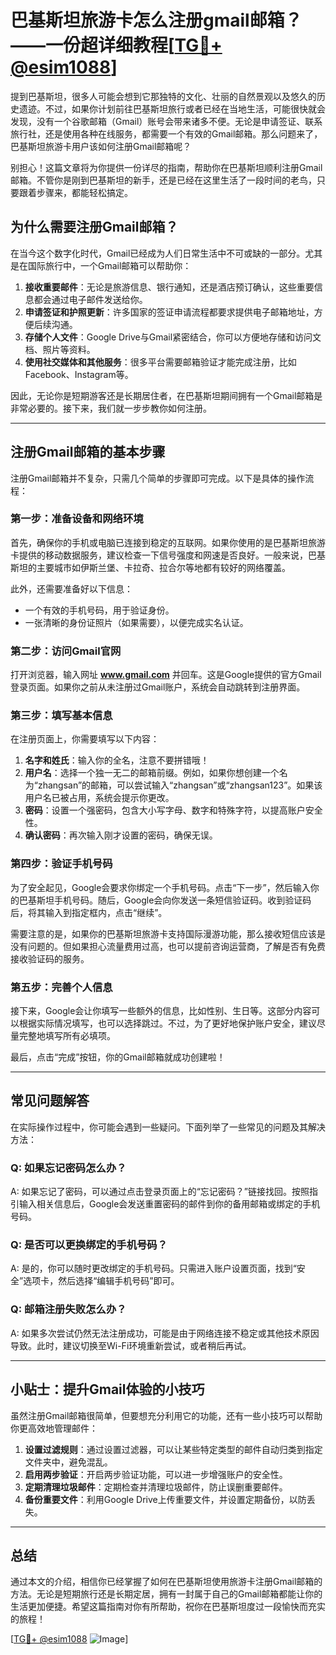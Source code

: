 # 巴基斯坦旅游卡怎么注册gmail邮箱？——一份超详细教程[[TG💪+ @esim1088](https://t.me/s/esim1088)]

提到巴基斯坦，很多人可能会想到它那独特的文化、壮丽的自然景观以及悠久的历史遗迹。不过，如果你计划前往巴基斯坦旅行或者已经在当地生活，可能很快就会发现，没有一个谷歌邮箱（Gmail）账号会带来诸多不便。无论是申请签证、联系旅行社，还是使用各种在线服务，都需要一个有效的Gmail邮箱。那么问题来了，巴基斯坦旅游卡用户该如何注册Gmail邮箱呢？

别担心！这篇文章将为你提供一份详尽的指南，帮助你在巴基斯坦顺利注册Gmail邮箱。不管你是刚到巴基斯坦的新手，还是已经在这里生活了一段时间的老鸟，只要跟着步骤来，都能轻松搞定。

## 为什么需要注册Gmail邮箱？

在当今这个数字化时代，Gmail已经成为人们日常生活中不可或缺的一部分。尤其是在国际旅行中，一个Gmail邮箱可以帮助你：

1. **接收重要邮件**：无论是旅游信息、银行通知，还是酒店预订确认，这些重要信息都会通过电子邮件发送给你。
2. **申请签证和护照更新**：许多国家的签证申请流程都要求提供电子邮箱地址，方便后续沟通。
3. **存储个人文件**：Google Drive与Gmail紧密结合，你可以方便地存储和访问文档、照片等资料。
4. **使用社交媒体和其他服务**：很多平台需要邮箱验证才能完成注册，比如Facebook、Instagram等。

因此，无论你是短期游客还是长期居住者，在巴基斯坦期间拥有一个Gmail邮箱是非常必要的。接下来，我们就一步步教你如何注册。

---

## 注册Gmail邮箱的基本步骤

注册Gmail邮箱并不复杂，只需几个简单的步骤即可完成。以下是具体的操作流程：

### 第一步：准备设备和网络环境

首先，确保你的手机或电脑已连接到稳定的互联网。如果你使用的是巴基斯坦旅游卡提供的移动数据服务，建议检查一下信号强度和网速是否良好。一般来说，巴基斯坦的主要城市如伊斯兰堡、卡拉奇、拉合尔等地都有较好的网络覆盖。

此外，还需要准备好以下信息：
- 一个有效的手机号码，用于验证身份。
- 一张清晰的身份证照片（如果需要），以便完成实名认证。

### 第二步：访问Gmail官网

打开浏览器，输入网址 **www.gmail.com** 并回车。这是Google提供的官方Gmail登录页面。如果你之前从未注册过Gmail账户，系统会自动跳转到注册界面。

### 第三步：填写基本信息

在注册页面上，你需要填写以下内容：
1. **名字和姓氏**：输入你的全名，注意不要拼错哦！
2. **用户名**：选择一个独一无二的邮箱前缀。例如，如果你想创建一个名为“zhangsan”的邮箱，可以尝试输入“zhangsan”或“zhangsan123”。如果该用户名已被占用，系统会提示你更改。
3. **密码**：设置一个强密码，包含大小写字母、数字和特殊字符，以提高账户安全性。
4. **确认密码**：再次输入刚才设置的密码，确保无误。

### 第四步：验证手机号码

为了安全起见，Google会要求你绑定一个手机号码。点击“下一步”，然后输入你的巴基斯坦手机号码。随后，Google会向你发送一条短信验证码。收到验证码后，将其输入到指定框内，点击“继续”。

需要注意的是，如果你的巴基斯坦旅游卡支持国际漫游功能，那么接收短信应该是没有问题的。但如果担心流量费用过高，也可以提前咨询运营商，了解是否有免费接收验证码的服务。

### 第五步：完善个人信息

接下来，Google会让你填写一些额外的信息，比如性别、生日等。这部分内容可以根据实际情况填写，也可以选择跳过。不过，为了更好地保护账户安全，建议尽量完整地填写所有必填项。

最后，点击“完成”按钮，你的Gmail邮箱就成功创建啦！

---

## 常见问题解答

在实际操作过程中，你可能会遇到一些疑问。下面列举了一些常见的问题及其解决方法：

### Q: 如果忘记密码怎么办？
A: 如果忘记了密码，可以通过点击登录页面上的“忘记密码？”链接找回。按照指引输入相关信息后，Google会发送重置密码的邮件到你的备用邮箱或绑定的手机号码。

### Q: 是否可以更换绑定的手机号码？
A: 是的，你可以随时更改绑定的手机号码。只需进入账户设置页面，找到“安全”选项卡，然后选择“编辑手机号码”即可。

### Q: 邮箱注册失败怎么办？
A: 如果多次尝试仍然无法注册成功，可能是由于网络连接不稳定或其他技术原因导致。此时，建议切换至Wi-Fi环境重新尝试，或者稍后再试。

---

## 小贴士：提升Gmail体验的小技巧

虽然注册Gmail邮箱很简单，但要想充分利用它的功能，还有一些小技巧可以帮助你更高效地管理邮件：

1. **设置过滤规则**：通过设置过滤器，可以让某些特定类型的邮件自动归类到指定文件夹中，避免混乱。
2. **启用两步验证**：开启两步验证功能，可以进一步增强账户的安全性。
3. **定期清理垃圾邮件**：定期检查并清理垃圾邮件，防止误删重要邮件。
4. **备份重要文件**：利用Google Drive上传重要文件，并设置定期备份，以防丢失。

---

## 总结

通过本文的介绍，相信你已经掌握了如何在巴基斯坦使用旅游卡注册Gmail邮箱的方法。无论是短期旅行还是长期定居，拥有一封属于自己的Gmail邮箱都能让你的生活更加便捷。希望这篇指南对你有所帮助，祝你在巴基斯坦度过一段愉快而充实的旅程！

[[TG💪+ @esim1088](https://t.me/s/esim1088) ![Image](https://i.postimg.cc/4NQfJmqS/Snipaste-2025-05-13-00-14-12.png)]